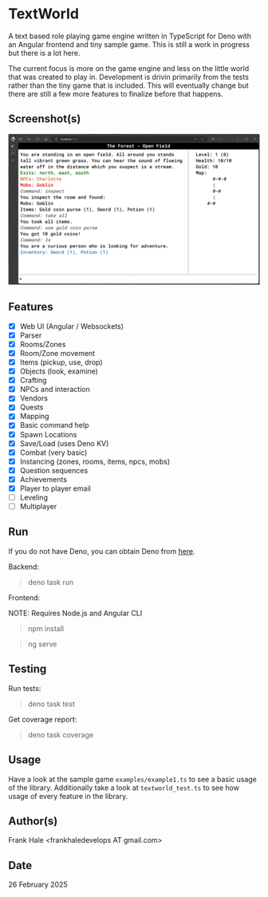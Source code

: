 # TextWorld

A text based role playing game engine written in TypeScript for Deno with an
Angular frontend and tiny sample game. This is still a work in progress but
there is a lot here.

The current focus is more on the game engine and less on the little world that
was created to play in. Development is drivin primarily from the tests rather
than the tiny game that is included. This will eventually change but there are
still a few more features to finalize before that happens.

## Screenshot(s)

![Screenshot](screenshots/game.png)

## Features

- [x] Web UI (Angular / Websockets)
- [x] Parser
- [x] Rooms/Zones
- [x] Room/Zone movement
- [x] Items (pickup, use, drop)
- [x] Objects (look, examine)
- [x] Crafting
- [x] NPCs and interaction
- [x] Vendors
- [x] Quests
- [x] Mapping
- [x] Basic command help
- [x] Spawn Locations
- [x] Save/Load (uses Deno KV)
- [x] Combat (very basic)
- [x] Instancing (zones, rooms, items, npcs, mobs)
- [x] Question sequences
- [x] Achievements
- [x] Player to player email
- [ ] Leveling
- [ ] Multiplayer

## Run

If you do not have Deno, you can obtain Deno from [here](https://deno.land/).

Backend:

> deno task run

Frontend:

NOTE: Requires Node.js and Angular CLI

> npm install

> ng serve

## Testing

Run tests:

> deno task test

Get coverage report:

> deno task coverage

## Usage

Have a look at the sample game `examples/example1.ts` to see a basic usage of
the library. Additionally take a look at `textworld_test.ts` to see how usage of
every feature in the library.

## Author(s)

Frank Hale &lt;frankhaledevelops AT gmail.com&gt;

## Date

26 February 2025
